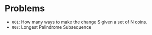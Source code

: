 # Problems
* `001`: How many ways to make the change S given a set of N coins.
* `002`: Longest Palindrome Subsequence
